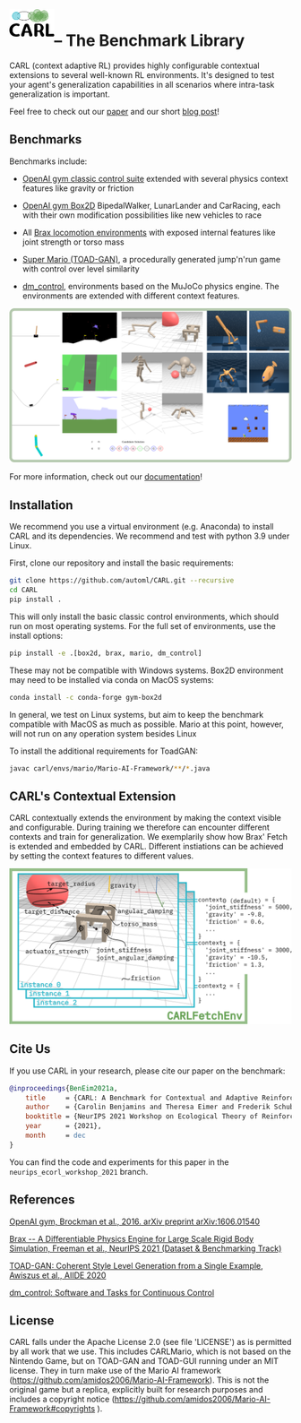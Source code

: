 <img align="left" width="80" src="./docs/source/figures/CARL_logo.png" alt="CARL">

# – The Benchmark Library
CARL (context adaptive RL) provides highly configurable contextual extensions
to several well-known RL environments.
It's designed to test your agent's generalization capabilities
in all scenarios where intra-task generalization is important.

Feel free to check out our [paper](https://arxiv.org/abs/2110.02102) and our short [blog post](https://www.automl.org/carl-a-benchmark-to-study-generalization-in-reinforcement-learning/)!

## Benchmarks
Benchmarks include:
- [OpenAI gym classic control suite](https://gym.openai.com/envs/#classic_control) extended with several physics context features like gravity or friction

- [OpenAI gym Box2D](https://gym.openai.com/envs/#box2d) BipedalWalker, LunarLander and
  CarRacing, each with their own modification possibilities like
  new vehicles to race

- All [Brax locomotion environments](https://github.com/google/brax) with exposed internal features like joint strength or torso mass

- [Super Mario (TOAD-GAN)](https://github.com/Mawiszus/TOAD-GAN), a procedurally generated jump'n'run game with control
  over level similarity

- [dm_control](https://github.com/deepmind/dm_control), environments based on the MuJoCo physics engine. The environments are extended with different context features.

![Screenshot of each environment included in CARL.](./docs/source/figures/envs_overview.png)

For more information, check out our [documentation](https://carl.readthedocs.io/en/latest/)!


## Installation
We recommend you use a virtual environment (e.g. Anaconda) to
install CARL and its dependencies. We recommend and test with python 3.9 under Linux.

First, clone our repository and install the basic requirements:
```bash
git clone https://github.com/automl/CARL.git --recursive
cd CARL
pip install .
```

This will only install the basic classic control environments, which should run on most operating systems. For the full set of environments, use the install options:
```bash
pip install -e .[box2d, brax, mario, dm_control]
```

These may not be compatible with Windows systems. Box2D environment may need to be installed via conda on MacOS systems:
```bash
conda install -c conda-forge gym-box2d
```

In general, we test on Linux systems, but aim to keep the benchmark compatible with MacOS as much as possible.
Mario at this point, however, will not run on any operation system besides Linux

To install the additional requirements for ToadGAN:
```bash
javac carl/envs/mario/Mario-AI-Framework/**/*.java
```

## CARL's Contextual Extension
CARL contextually extends the environment by making the context visible and configurable.
During training we therefore can encounter different contexts and train for generalization.
We exemplarily show how Brax' Fetch is extended and embedded by CARL.
Different instiations can be achieved by setting the context features to different values.

![CARL contextually extends Brax' Fetch.](./docs/source/figures/concept.png)

## Cite Us
If you use CARL in your research, please cite our paper on the benchmark:
```bibtex
@inproceedings{BenEim2021a,
    title     = {CARL: A Benchmark for Contextual and Adaptive Reinforcement Learning},
    author    = {Carolin Benjamins and Theresa Eimer and Frederik Schubert and André Biedenkapp and Bodo Rosenhahn and Frank Hutter and Marius Lindauer},
    booktitle = {NeurIPS 2021 Workshop on Ecological Theory of Reinforcement Learning},
    year      = {2021},
    month     = dec
}
```

You can find the code and experiments for this paper in the `neurips_ecorl_workshop_2021` branch.

## References
[OpenAI gym, Brockman et al., 2016. arXiv preprint arXiv:1606.01540](https://arxiv.org/pdf/1606.01540.pdf)

[Brax -- A Differentiable Physics Engine for Large Scale
Rigid Body Simulation, Freeman et al., NeurIPS 2021 (Dataset &
Benchmarking Track)](https://arxiv.org/pdf/2106.13281.pdf)

[TOAD-GAN: Coherent Style Level Generation from a Single Example,
Awiszus et al., AIIDE 2020](https://arxiv.org/pdf/2008.01531.pdf)

[dm_control: Software and Tasks for Continuous Control](https://arxiv.org/pdf/2006.12983.pdf)

## License
CARL falls under the Apache License 2.0 (see file 'LICENSE') as is permitted by all
work that we use. This includes CARLMario, which is not based on the Nintendo Game, but on
TOAD-GAN and TOAD-GUI running under an MIT license. They in turn make use of the Mario AI framework
(https://github.com/amidos2006/Mario-AI-Framework). This is not the original game but a replica,
explicitly built for research purposes and includes a copyright notice (https://github.com/amidos2006/Mario-AI-Framework#copyrights ).
